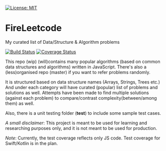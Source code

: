 [![License: MIT](https://img.shields.io/badge/License-MIT-yellow.svg)](https://opensource.org/licenses/MIT)
# FireLeetcode
My curated list of Data/Structure & Algorithm problems

[![Build Status](https://app.travis-ci.com/hawaijar/FireLeetcode.svg?branch=feature%2Falgoexpert)](https://app.travis-ci.com/hawaijar/FireLeetcode)
[![Coverage Status](https://coveralls.io/repos/github/hawaijar/FireLeetcode/badge.svg?branch=feature/algoexpert)](https://coveralls.io/github/hawaijar/FireLeetcode?branch=feature/algoexpert)

This repo (wip) (will)contains many popular algorithms (based on common data structures and algorithms) written in JavaScript. There's also a (less)organised repo (master) if you want to refer problems randomly.

It is structured based on data structure names (Arrays, Strings, Trees etc.)
And under each category will have curated (popular) list of problems and solutions as well. Attempts have been made to find multiple solutions (against each problem) to compare/contrast complexity(between/among them) as well.

Also, there is a unit testing folder (__test__) to include some sample test cases.

_A small disclaimer_: This project is meant to be used for learning and researching purposes only, and it is not meant to be used for production.

_Note_: Currently, the test coverage reflects only JS code. Test coverage for Swift/Kotlin is in the plan.





